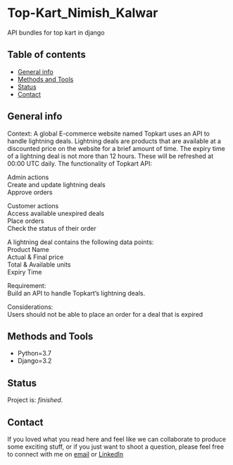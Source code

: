# Top-Kart_Nimish_Kalwar
API bundles for top kart in django


## Table of contents

* [General info](#general-info)
* [Methods and Tools](#methods-and-tools)
* [Status](#status)
* [Contact](#contact)

## General info

  Context:
  A global E-commerce website named Topkart uses an API to handle lightning deals. Lightning deals are products that are available at a discounted price on the website for a brief   amount of time. The expiry time of a lightning deal is not more than 12 hours. These will be refreshed at 00:00 UTC daily. The functionality of Topkart API:  

  Admin actions  
  Create and update lightning deals  
  Approve orders  

  Customer actions  
  Access available unexpired deals  
  Place orders  
  Check the status of their order  


  A lightning deal contains the following data points:  
  Product Name  
  Actual & Final price  
  Total & Available units  
  Expiry Time  

  Requirement:  
  Build an API to handle Topkart’s lightning deals.  

  Considerations:  
  Users should not be able to place an order for a deal that is expired  


## Methods and Tools

* Python=3.7 
* Django=3.2


 
## Status
Project is: _finished_.

## Contact
If you loved what you read here and feel like we can collaborate to produce some exciting stuff, or if you
just want to shoot a question, please feel free to connect with me on 
<a href="mailto:nimishkalwar1121@gmail.com">email</a> or 
<a href="https://www.linkedin.com/in/nimish-kalwar/" target="_blank">LinkedIn</a>
